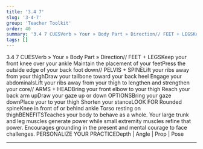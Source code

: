 ```yaml
---
title: '3.4 7'
slug: '3-4-7'
group: 'Teacher Toolkit'
order: 40
summary: '3.4 7 CUESVerb » Your » Body Part » Direction// FEET + LEGSKeep your front knee over your ankle Maintain the placement of your feetPress the outside edge of your back foot down// P'
tags: []
---
```


3.4 7
CUESVerb » Your » Body Part » Direction// FEET + LEGSKeep your front knee over your ankle Maintain the placement of your feetPress the outside edge of your back foot down// PELVIS + SPINELift your ribs away from your thighDraw your tailbone toward your back heel Engage your abdominalsLift your ribs away from your thigh to lengthen and strengthen your core// ARMS + HEADBring your front elbow to your thigh Reach your back arm upDraw your gaze up or down
OPTIONSBring your gaze downPlace your to your thigh Shorten your stanceLOOK FOR Rounded spineKnee in front of or behind ankle Torso resting on thighBENEFITSTeaches your body to behave as a whole. Your large trunk and leg muscles generate power while small extremity muscles refine that power. Encourages grounding in the present and mental courage to face challenges.
PERSONALIZE YOUR PRACTICEDepth | Angle | Prop | Pose

---
